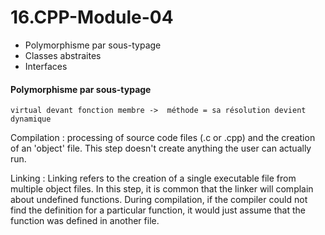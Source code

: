 # 16.CPP-Module-04

* Polymorphisme par sous-typage  
* Classes abstraites  
* Interfaces

#### Polymorphisme par sous-typage

```
virtual devant fonction membre ->  méthode = sa résolution devient dynamique
```

Compilation : processing of source code files (.c or .cpp) and the creation of an 'object' file. This step doesn't create anything the user can actually run. 

Linking : Linking refers to the creation of a single executable file from multiple object files. In this step, it is common that the linker will complain about undefined functions. During compilation, if the compiler could not find the definition for a particular function, it would just assume that the function was defined in another file.
